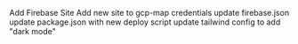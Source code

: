 Add Firebase Site
Add new site to gcp-map credentials
update firebase.json
update package.json with new deploy script
update tailwind config to add "dark mode"